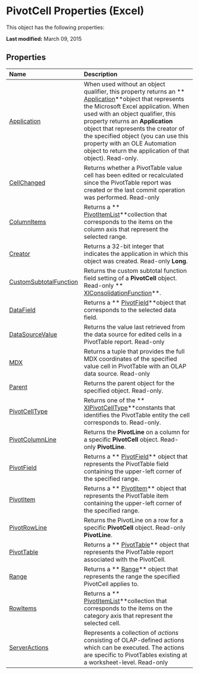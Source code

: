 
# PivotCell Properties (Excel)
This object has the following properties:

 **Last modified:** March 09, 2015


## Properties



|**Name**|**Description**|
|:-----|:-----|
| [Application](63a2a460-a72f-086a-8401-2e029847ee39.md)|When used without an object qualifier, this property returns an  ** [Application](19b73597-5cf9-4f56-8227-b5211f657f6f.md)**object that represents the Microsoft Excel application. When used with an object qualifier, this property returns an  **Application** object that represents the creator of the specified object (you can use this property with an OLE Automation object to return the application of that object). Read-only.|
| [CellChanged](fc2ba7b5-4dfe-4b05-922e-2ac079c5afb1.md)|Returns whether a PivotTable value cell has been edited or recalculated since the PivotTable report was created or the last commit operation was performed. Read-only|
| [ColumnItems](66936e2f-740e-e3de-5d20-47885bee9691.md)|Returns a  ** [PivotItemList](2b0fc8e5-6073-9cb1-2217-1e8715cddb1e.md)**collection that corresponds to the items on the column axis that represent the selected range.|
| [Creator](0700299c-9796-1593-4b9a-669f46cb3de7.md)|Returns a 32-bit integer that indicates the application in which this object was created. Read-only  **Long**.|
| [CustomSubtotalFunction](35c031a2-7ad4-9cbb-c57b-1f529368d307.md)|Returns the custom subtotal function field setting of a  **PivotCell** object. Read-only ** [XlConsolidationFunction](a3d0e4c0-8463-340c-a258-219d49f715d7.md)**.|
| [DataField](d5373236-ba29-301a-2c49-ccda89c69328.md)|Returns a  ** [PivotField](52784960-e2da-b43a-1e37-2d4dae61c6d8.md)**object that corresponds to the selected data field.|
| [DataSourceValue](99cd270c-775c-3cca-99dd-1a2864b872b2.md)|Returns the value last retrieved from the data source for edited cells in a PivotTable report. Read-only|
| [MDX](637dd366-5f83-e862-bab5-cf78db04a34e.md)|Returns a tuple that provides the full MDX coordinates of the specified value cell in PivotTable with an OLAP data source. Read-only|
| [Parent](f2c0da6f-52ca-d6b2-26bf-d3c3f315160c.md)|Returns the parent object for the specified object. Read-only.|
| [PivotCellType](f5462981-924c-4d6c-be99-5b7cea0222a4.md)|Returns one of the  ** [XlPivotCellType](388b92b8-4ca2-47c2-3cdb-662efbd6d63d.md)**constants that identifies the PivotTable entity the cell corresponds to. Read-only.|
| [PivotColumnLine](99d8e14e-28b5-4c0c-2f92-402fbb5c2ea8.md)|Returns the  **PivotLine** on a column for a specific **PivotCell** object. Read-only **PivotLine**.|
| [PivotField](a1217848-e3b0-0e92-168b-3a9c21245380.md)|Returns a  ** [PivotField](52784960-e2da-b43a-1e37-2d4dae61c6d8.md)** object that represents the PivotTable field containing the upper-left corner of the specified range.|
| [PivotItem](3b131e96-8589-9d72-d4d9-afe2d3d6137c.md)|Returns a  ** [PivotItem](5829a1d9-0924-9ce8-1120-229e4595285a.md)** object that represents the PivotTable item containing the upper-left corner of the specified range.|
| [PivotRowLine](e7e1ed02-b401-15b1-8548-fbdeb84796fc.md)|Returns the PivotLine on a row for a specific  **PivotCell** object. Read-only **PivotLine**.|
| [PivotTable](ac34eb5b-be2f-a58c-484b-d53cc82afa81.md)|Returns a  ** [PivotTable](a9c1d4a0-78a9-f9a6-6daf-91cb63e45842.md)** object that represents the PivotTable report associated with the PivotCell.|
| [Range](b0b52ca0-a73b-acc3-25a8-330da27e4f92.md)|Returns a  ** [Range](b8207778-0dcc-4570-1234-f130532cc8cd.md)** object that represents the range the specified PivotCell applies to.|
| [RowItems](4833f772-9abd-a2fa-e3f0-e86f54caf05e.md)|Returns a  ** [PivotItemList](2b0fc8e5-6073-9cb1-2217-1e8715cddb1e.md)**collection that corresponds to the items on the category axis that represent the selected cell.|
| [ServerActions](e895f7ee-e636-29b6-9385-2710885cc01c.md)|Represents a collection of  _actions_ consisting of OLAP-defined actions which can be executed. The actions are specific to PivotTables existing at a worksheet-level. Read-only|
